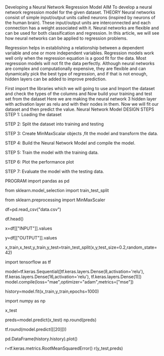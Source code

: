 Developing a Neural Network Regression Model
AIM
To develop a neural network regression model for the given dataset.
THEORY
Neural networks consist of simple input/output units called neurons (inspired by neurons of the human brain). These input/output units are interconnected and each connection has a weight associated with it. Neural networks are flexible and can be used for both classification and regression. In this article, we will see how neural networks can be applied to regression problems.

Regression helps in establishing a relationship between a dependent variable and one or more independent variables. Regression models work well only when the regression equation is a good fit for the data. Most regression models will not fit the data perfectly. Although neural networks are complex and computationally expensive, they are flexible and can dynamically pick the best type of regression, and if that is not enough, hidden layers can be added to improve prediction.

First import the libraries which we will going to use and Import the dataset and check the types of the columns and Now build your training and test set from the dataset Here we are making the neural network 3 hidden layer with activation layer as relu and with their nodes in them. Now we will fit our dataset and then predict the value.
Neural Network Model
DESIGN STEPS
STEP 1:
Loading the dataset

STEP 2:
Split the dataset into training and testing

STEP 3:
Create MinMaxScalar objects ,fit the model and transform the data.

STEP 4:
Build the Neural Network Model and compile the model.

STEP 5:
Train the model with the training data.

STEP 6:
Plot the performance plot

STEP 7:
Evaluate the model with the testing data.

PROGRAM
import pandas as pd

from sklearn.model_selection import train_test_split

from sklearn.preprocessing import MinMaxScaler

df=pd.read_csv("data.csv")

df.head()

x=df[["INPUT"]].values

y=df[["OUTPUT"]].values

x_train,x_test,y_train,y_test=train_test_split(x,y,test_size=0.2,random_state=42)

import tensorflow as tf

model=tf.keras.Sequential([tf.keras.layers.Dense(8,activation='relu'),
                           tf.keras.layers.Dense(16,activation='relu'),
                           tf.keras.layers.Dense(1)])
model.compile(loss="mae",optimizer="adam",metrics=["mse"])

history=model.fit(x_train,y_train,epochs=1000)

import numpy as np

x_test

preds=model.predict(x_test)
np.round(preds)

tf.round(model.predict([[20]]))

pd.DataFrame(history.history).plot()

r=tf.keras.metrics.RootMeanSquaredError()
r(y_test,preds)



